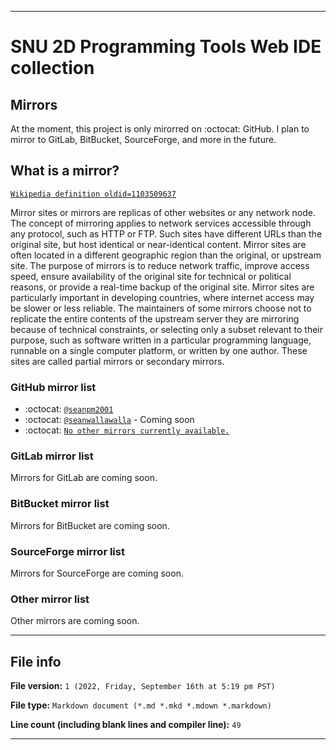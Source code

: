 
***

# SNU 2D Programming Tools Web IDE collection

## Mirrors

At the moment, this project is only mirorred on :octocat: GitHub. I plan to mirror to GitLab, BitBucket, SourceForge, and more in the future.

## What is a mirror?

[`Wikipedia definition oldid=1103509637`](https://en.wikipedia.org/w/index.php?title=Mirror_site&oldid=1103509637)

Mirror sites or mirrors are replicas of other websites or any network node. The concept of mirroring applies to network services accessible through any protocol, such as HTTP or FTP. Such sites have different URLs than the original site, but host identical or near-identical content. Mirror sites are often located in a different geographic region than the original, or upstream site. The purpose of mirrors is to reduce network traffic, improve access speed, ensure availability of the original site for technical or political reasons, or provide a real-time backup of the original site. Mirror sites are particularly important in developing countries, where internet access may be slower or less reliable. The maintainers of some mirrors choose not to replicate the entire contents of the upstream server they are mirroring because of technical constraints, or selecting only a subset relevant to their purpose, such as software written in a particular programming language, runnable on a single computer platform, or written by one author. These sites are called partial mirrors or secondary mirrors.

### GitHub mirror list

- :octocat: [`@seanpm2001`](/Web-IDE/Mirrors/GitHub/)
- :octocat: [`@seanwallawalla`](https://github.com/seanwallawalla/) - Coming soon
- :octocat: [`No other mirrors currently available.`](https://github.com/)

### GitLab mirror list

Mirrors for GitLab are coming soon.

### BitBucket mirror list

Mirrors for BitBucket are coming soon.

### SourceForge mirror list

Mirrors for SourceForge are coming soon.

### Other mirror list

Other mirrors are coming soon.

***

## File info

**File version:** `1 (2022, Friday, September 16th at 5:19 pm PST)`

**File type:** `Markdown document (*.md *.mkd *.mdown *.markdown)`

**Line count (including blank lines and compiler line):** `49`

***

